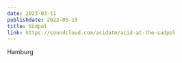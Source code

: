```yaml
---
date: 2023-03-11
publishdate: 2022-05-15
title: Südpol
link: https://soundcloud.com/acidatm/acid-at-the-sudpol
---
```

Hamburg
